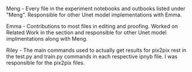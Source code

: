 Meng - Every file in the experiment notebooks and outbooks listed under "Meng". Responsible for other Unet model implementations with Emma.

Emma - Contributions to most files in editing and proofing. Worked on Related Work in the section and responsible for other Unet model implmentations along with Meng.

Riley - The main commands used to actually get results for pix2pix rest in the test.py and train.py commands in each respective ipnyb file. I was responsible for the pix2pix files.

